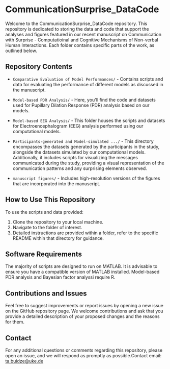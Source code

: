 # CommunicationSurprise_DataCode

Welcome to the CommunicationSurprise_DataCode repository. This repository is dedicated to storing the data and code that support the analyses and figures featured in our recent manuscript on Communication with Surprise - Computatioinal and Cognitive Mechanisms of Non-verbal Human Interactions. Each folder contains specific parts of the work, as outlined below.

## Repository Contents

- `Comparative Evaluation of Model Performances/` - Contains scripts and data for evaluating the performance of different models as discussed in the manuscript.

- `Model-based PDR Analysis/` - Here, you'll find the code and datasets used for Pupillary Dilation Response (PDR) analysis based on our models.

- `Model-based EEG Analysis/` - This folder houses the scripts and datasets for Electroencephalogram (EEG) analysis performed using our computational models.

- `Participants-generated and Model-simulated .../` - This directory encompasses the datasets generated by the participants in the study, alongside the datasets simulated by our computational models. Additionally, it includes scripts for visualizing the messages communicated during the study, providing a visual representation of the communication patterns and any surprising elements observed.

- `manuscript figures/` - Includes high-resolution versions of the figures that are incorporated into the manuscript.


## How to Use This Repository

To use the scripts and data provided:

1. Clone the repository to your local machine.
2. Navigate to the folder of interest.
3. Detailed instructions are provided within a folder, refer to the specific README within that directory for guidance.

## Software Requirements

The majority of scripts are designed to run on MATLAB. It is advisable to ensure you have a compatible version of MATLAB installed. Model-based PDR analysis and Bayesian factor analyssi require R.

## Contributions and Issues

Feel free to suggest improvements or report issues by opening a new issue on the GitHub repository page. We welcome contributions and ask that you provide a detailed description of your proposed changes and the reasons for them.


## Contact

For any additional questions or comments regarding this repository, please open an issue, and we will respond as promptly as possible.Contact email: ta.buidze@uke.de



